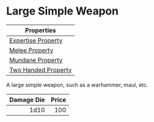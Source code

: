 # Large Simple Weapon

| Properties                                                                  |
| --------------------------------------------------------------------------- |
| [Expertise Property](../../Weapon%20Properties/Expertise%20Property.md)     |
| [Melee Property](../../Weapon%20Properties/Melee%20Property.md)             |
| [Mundane Property](../../Material%20Properties/Mundane%20Property.md)       |
| [Two Handed Property](../../Weapon%20Properties/Two%20Handed%20Property.md) |

A large simple weapon, such as a warhammer, maul, etc.

| Damage Die | Price |
| ---------: | ----: |
|       1d10 |   100 |
